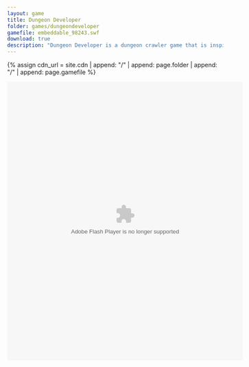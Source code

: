 ```yaml
---
layout: game
title: Dungeon Developer
folder: games/dungeondeveloper
gamefile: embeddable_98243.swf
download: true
description: "Dungeon Developer is a dungeon crawler game that is inspired by the classic game Gauntlet. In this game, you play as a dungeon developer and your goal is to create a dungeon that is challenging enough to attract heroes and adventurers. You can place various monsters and traps in the dungeon to make it more challenging. You can also place treasure chests and other rewards to attract heroes. The game features a level editor that allows you to create your own dungeons and share them with other players. The game has a retro pixel art style and the gameplay is fast-paced and challenging. If you are a fan of dungeon crawler games, you will enjoy playing Dungeon Developer."
---
```


{% assign cdn_url = site.cdn | append: "/" | append: page.folder | append: "/" | append: page.gamefile %}

<embed xmlns="http://www.w3.org/1999/xhtml" height="650" src="{{ cdn_url }}" type="application/x-shockwave-flash" width="550" />
